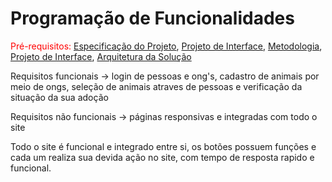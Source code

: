 # Programação de Funcionalidades

<span style="color:red">Pré-requisitos: <a href="2-Especificação do Projeto.md"> Especificação do Projeto</a></span>, <a href="3-Projeto de Interface.md"> Projeto de Interface</a>, <a href="4-Metodologia.md"> Metodologia</a>, <a href="3-Projeto de Interface.md"> Projeto de Interface</a>, <a href="5-Arquitetura da Solução.md"> Arquitetura da Solução</a>

Requisitos funcionais -> login de pessoas e ong's, cadastro de animais por meio de ongs, seleção de animais atraves de pessoas e verificação da situação da sua adoção 

Requisitos não funcionais -> páginas responsivas e integradas com todo o site

Todo o site é funcional e integrado entre si, os botões possuem funções e cada um realiza sua devida ação no site, com tempo de resposta rapido e funcional.
